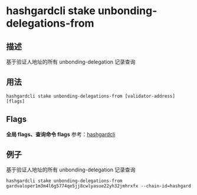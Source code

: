 # hashgardcli stake unbonding-delegations-from

## 描述

基于验证人地址的所有 unbonding-delegation 记录查询

## 用法

```
hashgardcli stake unbonding-delegations-from [validator-address] [flags]
```

## Flags

**全局 flags、查询命令 flags** 参考：[hashgardcli](../README.md)

## 例子

基于验证人地址的所有 unbonding-delegation 记录查询

```
hashgardcli stake unbonding-delegations-from gardvaloper1m3m4l6g5774qe5jj8cwlyasue22yh32jmhrxfx --chain-id=hashgard
```
